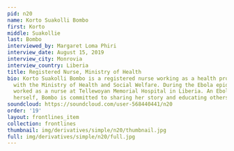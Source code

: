 ```yaml
---
pid: n20
name: Korto Suakolli Bombo
first: Korto
middle: Suakollie
last: Bombo
interviewed_by: Margaret Loma Phiri
interview_date: August 15, 2019
interview_city: Monrovia
interview_country: Liberia
title: Registered Nurse, Ministry of Health
bio: Korto Suakolli Bombo is a registered nurse working as a health promotion officer
  with the Ministry of Health and Social Welfare. During the Ebola epidemic, Bombo
  worked as a nurse at Tellewoyan Memorial Hospital in Liberia. An Ebola survivor
  herself, Bombo is committed to sharing her story and educating others.
soundcloud: https://soundcloud.com/user-568440441/n20
order: '19'
layout: frontlines_item
collection: frontlines
thumbnail: img/derivatives/simple/n20/thumbnail.jpg
full: img/derivatives/simple/n20/full.jpg
---
```


